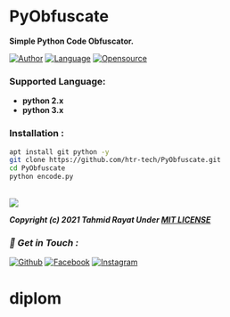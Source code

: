 # PyObfuscate
**Simple Python Code Obfuscator.**

[![Author](https://img.shields.io/badge/Author-HTR--TECH-blue)](https://github.com/htr-tech)
[![Language](https://img.shields.io/badge/Written%20in-python-blue)](#)
[![Opensource](https://img.shields.io/badge/Open%20Source-Yes-green)](#)

### Supported Language:
- **python 2.x**
- **python 3.x**

### Installation :

```bash
apt install git python -y
git clone https://github.com/htr-tech/PyObfuscate.git
cd PyObfuscate
python encode.py
```

<br><a href="#"><img src="https://i.ibb.co/sjk6qz3/enc.png"></a><br>

***Copyright (c) 2021 Tahmid Rayat Under [MIT LICENSE](https://github.com/htr-tech/PyObfuscate/blob/master/LICENSE#L1)***

### *📡 Get in Touch :*
[![Github](https://img.shields.io/badge/Github-525252?style=for-the-badge&logo=github)](https://github.com/htr-tech)
[![Facebook](https://img.shields.io/badge/Facebook-3b5998?style=for-the-badge&logo=facebook)](https://fb.com/tahmid.rayat.official)
[![Instagram](https://img.shields.io/badge/Instagram-8a3ab9?style=for-the-badge&logo=instagram)](https://www.instagram.com/tahmid.rayat)

# diplom
